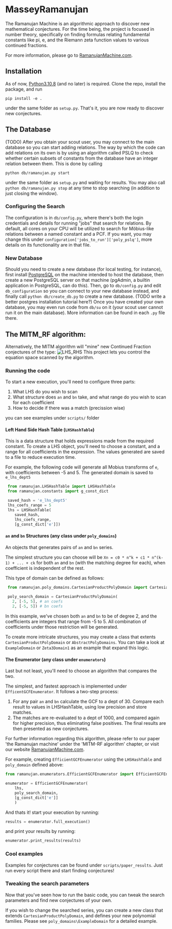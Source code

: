# MasseyRamanujan

The Ramanujan Machine is an algorithmic approach to discover new mathematical conjectures. For the time being, the 
project is focused in number theory, specifically on finding formulas relating fundamental constants like pi, e, and 
the Riemann zeta function values to various continued fractions.

For more information, please go to [RamanujanMachine.com](https://www.RamanujanMachine.com).

## Installation

As of now, [Python3.10.8](https://www.python.org/downloads/release/python-3108/) (and no later) is required. Clone the repo, install the package, and run
```
pip install -e .
```
under the same folder as `setup.py`. That's it, you are now ready to discover new conjectures.

## The Database
(TODO) After you obtain your scout user, you may connect to the main database so you can start adding relations.
The way by which the code can add relations on its own is by using an algorithm called PSLQ to check whether certain subsets of constants from the database have an integer relation between them. This is done by calling
```
python db/ramanujan.py start
```
under the same folder as `setup.py` and waiting for results. You may also call `python db/ramanujan.py stop` at any time to stop searching (in addition to just closing the window).

### Configuring the Search
The configuration is in `db/config.py`, where there's both the login credentials and details for running "jobs" that search for relations.
By default, all cores on your CPU will be utilized to search for Möbius-like relations between a named constant and a PCF.
If you want, you may change this under `configuration['jobs_to_run']['poly_pslq']`, more details on its functionality are in that file.

### New Database
Should you need to create a new database (for local testing, for instance), first install [PostgreSQL](https://www.postgresql.org/download/) on the machine intended to host the database, then create a new PostgreSQL server on that machine (pgAdmin, a builtin application in PostgreSQL, can do this). Then, go to `db/config.py` and edit `db_configuration` so you can connect to your new database instead, and finally call `python db/create_db.py` to create a new database. (TODO write a better postgres installation tutorial here?)
Once you have created your own database, you may even run code from `db/su` on it (your scout user cannot run it on the main database). More information can be found in each `.py` file there.

## The MITM_RF algorithm: 
Alternatively, the MITM algorithm will "mine" new Continued Fraction conjectures of the type:
![LHS_RHS](images/LHS_RHS.png)
This project lets you control the equation space scanned by the algorithm.

### Running the code

To start a new execution, you'll need to configure three parts:
1. What LHS do you wish to scan
2. What structure does `an` and `bn` take, and what range do you wish to scan for each coefficient
3. How to decide if there was a match (precission wise) 

you can see examples under `scripts/` folder

#### Left Hand Side Hash Table (`LHSHashTable`) 
This is a data structure that holds expressions made from the required constant.
To create a LHS object, you'll need to choose a constant, and a range for all coefficients in the expression.
The values generated are saved to a file to reduce execution time.

For example, the following code will generate all Mobius transforms of `e`, with coefficients between -5 and 5.
The generated domain is saved to `e_lhs_dept5`
```python
 from ramanujan.LHSHashTable import LHSHashTable
 from ramanujan.constants import g_const_dict

 saved_hash = 'e_lhs_dept5'
 lhs_coefs_range = 5
 lhs = LHSHashTable(
    saved_hash,
    lhs_coefs_range,
    [g_const_dict['e']])
```

#### `an` and `bn` Structures (any class under `poly_domains`) 
An objects that generates pairs of `an` and `bn` series.

The simplest structure you can choose will be `Xn = c0 * n^k + c1 * n^(k-1) + ... + ck` for both `an` and `bn` (with the
matching degree for each), when coefficient is independent of the rest. 

This type of domain can be defined as follows:
 ```python
  from ramanujan.poly_domains.CartesianProductPolyDomain import CartesianProductPolyDomain
  
  poly_search_domain = CartesianProductPolyDomain(
    2, [-5, 5], # an coefs
    2, [-5, 5]) # bn coefs
```
In this example, we've chosen both `an` and `bn` to be of degree 2, and the coefficients are integers that range from
-5 to 5. All combination of coefficients under those restriction will be generated.

To create more intricate structures, you may create a class that extents `CartesianProductPolyDomain` or 
`AbstractPolyDomains`. You can take a look at `ExampleDomain` or `Zeta3Domain1` as an example that expand this logic.

#### The Enumerator (any class under `enumerators`)
Last but not least, you'll need to choose an algorithm that compares the two. 

The simplest, and fastest approach is implemented under `EfficentGCFEnumerator`. It follows a two-step process:
1. For any pair `an` and `bn` calculate the GCF to a dept of 30. Compare each result to values in LHSHashTable, using 
   low precision and store matches.
2. The matches are re-evaluated to a dept of 1000, and compared again for higher precision, thus eliminating false 
   positives. The final results are then presented as new conjectures.
   
For further information regarding this algorithm, please refer to our paper 'the Ramanujan machine' under 
the 'MITM-RF algorithm' chapter, or visit our website [RamanujanMachine.com](https://www.RamanujanMachine.com).

For example, creating `EfficientGCFEnumerator` using the `LHSHashTable` and `poly_domain` defined above:
```python
from ramanujan.enumerators.EfficientGCFEnumerator import EfficientGCFEnumerator

enumerator = EfficientGCFEnumerator(
    lhs,
    poly_search_domain,
    [g_const_dict['e']]
    )
```

And thats it! start your execution by running:
```python
results = enumerator.full_execution()
```
and print your results by running:
```python
enumerator.print_results(results)
```

### Cool examples
Examples for conjectures can be found under `scripts/paper_results`. Just run every script there and start finding
conjectures!

### Tweaking the search parameters

Now that you've seen how to run the basic code, you can tweak the search parameters and find new conjectures of your own.

If you wish to change the searched series, you can create a new class that extends `CartesianProductPolyDomain`,
and defines your new polynomial families. Please see `poly_domains\ExampleDomain` for a detailed example.